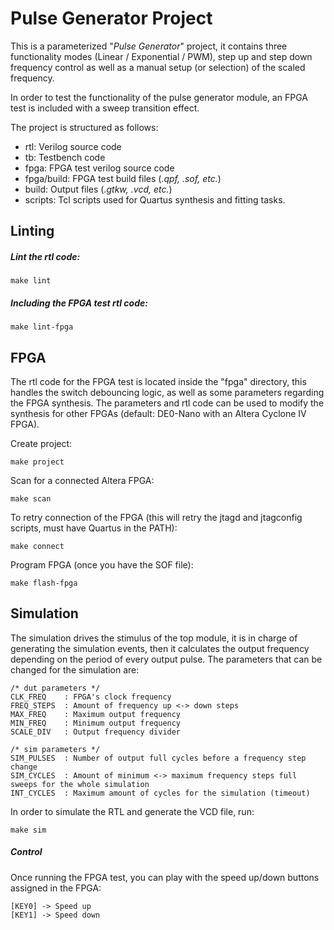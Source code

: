 # Pulse Generator Project
This is a parameterized "*Pulse Generator*" project, it contains three functionality modes (Linear / Exponential / PWM), step up and step down frequency control as well as a manual setup (or selection) of the scaled frequency.

In order to test the functionality of the pulse generator module, an FPGA test is included with a sweep transition effect.

The project is structured as follows:

- rtl: Verilog source code
- tb: Testbench code
- fpga: FPGA test verilog source code
- fpga/build: FPGA test build files (*.qpf, .sof, etc.*)
- build: Output files (*.gtkw, .vcd, etc.*)
- scripts: Tcl scripts used for Quartus synthesis and fitting tasks.

## Linting
##### Lint the rtl code:
```
make lint
```
##### Including the FPGA test rtl code:
```
make lint-fpga
```

## FPGA
The rtl code for the FPGA test is located inside the "fpga" directory, this handles the switch debouncing logic, as well as some parameters regarding the FPGA synthesis. The parameters and rtl code can be used to modify the synthesis for other FPGAs (default: DE0-Nano with an Altera Cyclone IV FPGA).

Create project:
```
make project
```

Scan for a connected Altera FPGA:
```
make scan
```

To retry connection of the FPGA (this will retry the jtagd and jtagconfig scripts, must have Quartus in the PATH):
```
make connect
```

Program FPGA (once you have the SOF file):
```
make flash-fpga
```

## Simulation
The simulation drives the stimulus of the top module, it is in charge of generating the simulation events, then it calculates the output frequency depending on the period of every output pulse. The parameters that can be changed for the simulation are:

```
/* dut parameters */
CLK_FREQ    : FPGA's clock frequency
FREQ_STEPS  : Amount of frequency up <-> down steps
MAX_FREQ    : Maximum output frequency
MIN_FREQ    : Minimum output frequency
SCALE_DIV   : Output frequency divider

/* sim parameters */
SIM_PULSES  : Number of output full cycles before a frequency step change
SIM_CYCLES  : Amount of minimum <-> maximum frequency steps full sweeps for the whole simulation
INT_CYCLES  : Maximum amount of cycles for the simulation (timeout)
```

In order to simulate the RTL and generate the VCD file, run:
```
make sim
```

##### Control
Once running the FPGA test, you can play with the speed up/down buttons assigned in the FPGA:
```
[KEY0] -> Speed up
[KEY1] -> Speed down
```
